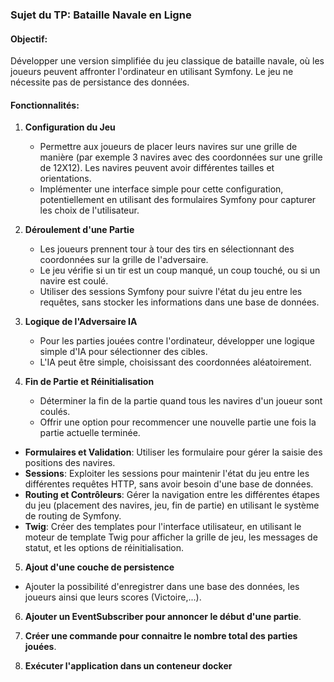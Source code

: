 ### Sujet du TP: **Bataille Navale en Ligne**

#### Objectif:
Développer une version simplifiée du jeu classique de bataille navale, où les joueurs peuvent affronter l'ordinateur en utilisant Symfony. Le jeu ne nécessite pas de persistance des données.

#### Fonctionnalités:

1. **Configuration du Jeu**
   - Permettre aux joueurs de placer leurs navires sur une grille de manière (par exemple 3 navires avec des coordonnées sur une grille de 12X12). Les navires peuvent avoir différentes tailles et orientations.
   - Implémenter une interface simple pour cette configuration, potentiellement en utilisant des formulaires Symfony pour capturer les choix de l'utilisateur.

2. **Déroulement d'une Partie**
   - Les joueurs prennent tour à tour des tirs en sélectionnant des coordonnées sur la grille de l'adversaire.
   - Le jeu vérifie si un tir est un coup manqué, un coup touché, ou si un navire est coulé.
   - Utiliser des sessions Symfony pour suivre l'état du jeu entre les requêtes, sans stocker les informations dans une base de données.

3. **Logique de l'Adversaire IA**
   - Pour les parties jouées contre l'ordinateur, développer une logique simple d'IA pour sélectionner des cibles.
   - L'IA peut être simple, choisissant des coordonnées aléatoirement.

4. **Fin de Partie et Réinitialisation**
   - Déterminer la fin de la partie quand tous les navires d'un joueur sont coulés.
   - Offrir une option pour recommencer une nouvelle partie une fois la partie actuelle terminée.


- **Formulaires et Validation**: Utiliser les formulaire pour gérer la saisie des positions des navires.
- **Sessions**: Exploiter les sessions pour maintenir l'état du jeu entre les différentes requêtes HTTP, sans avoir besoin d'une base de données.
- **Routing et Contrôleurs**: Gérer la navigation entre les différentes étapes du jeu (placement des navires, jeu, fin de partie) en utilisant le système de routing de Symfony.
- **Twig**: Créer des templates pour l'interface utilisateur, en utilisant le moteur de template Twig pour afficher la grille de jeu, les messages de statut, et les options de réinitialisation.

5. **Ajout d'une couche de persistence**
- Ajouter la possibilité d'enregistrer dans une base des données, les joueurs ainsi que leurs scores (Victoire,...).

6. **Ajouter un EventSubscriber pour annoncer le début d'une partie**.

7. **Créer une commande pour connaitre le nombre total des parties jouées**.

8. **Exécuter l'application dans un conteneur docker**
